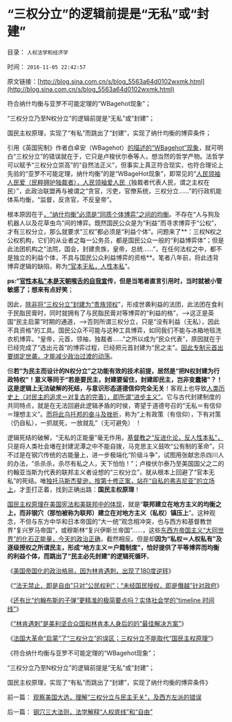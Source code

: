 # “三权分立”的逻辑前提是“无私”或“封建”

目录： `人权法学和经济学` 

时间： `2016-11-05 22:42:57` 

原文链接：[http://blog.sina.com.cn/s/blog_5563a64d0102wxmk.html](http://blog.sina.com.cn/s/blog_5563a64d0102wxmk.html)

符合纳什均衡与亚罗不可能定理的“WBagehot现象”；

“三权分立乃至N权分立”的逻辑前提是“无私”或“封建”；

国民主权原理，实现了“有私”而跳出了“封建”，实现了纳什均衡的博弈条件；

引用《英国宪制》作者白卓安（WBagehot）[的描述的“WBagehot”现象](../../../2013/11/21/英国内战双方的“阶级成分”，理解马恩毛主义的谬误.md)，就可明白“三权分立”的错误就在于，它只是卢梭伏尔泰等人，想当然的哲学产物。法哲学可以赋予“三权分立崇高”的“自然法正义”，但事实上真正符合现实，也符合理论上先验的“亚罗不可能定理，纳什均衡”的是“WBageHot现象”，即常见的“[人民领袖人民爱（民粹拥护独裁者），人民领袖爱人民（](../../../2010/5/20/人民领袖人民爱，人民领袖爱人民.md)独裁者代表人民，谓之主权在民）”，此政治联盟再与被谓之“贪官，污吏，官僚系统，三权分立……”的行政机能体系均衡，“监督，反贪官，不反皇帝”。

根本原因在于[，“纳什均衡”必须是“同质个体博弈”之间的均衡](../../../2015/9/3/纳什均衡对社会学原理和社会变革的解读.md)。不存在“人与狗及机器人以及花草虫鸟”间的博弈。既然国民公众是为“利益”而寻求博弈于“公权”，才有三权分立，那么就要求“三权”都必须是“利益个体”。问题来了**：三权N权之公权机构，它们的从业者之每一公务员，都是国民公众一般的“利益博弈体”；但是此法团机构之“法院，国会，封建贵族，皇帝，总统……”，在任何法权之中，都不是独立的利益个体，不具与国民公众利益博弈的资格**。笔者八年前，将此违背博弈逻辑的缺陷，称为[“官本无私，人性本私](http://darthvad.blog.sohu.com/117124713.html)”。

**ps:“[官性本私”本是天朝喉舌的自我宣](../../../2009/7/14/为人民服务体现的正是人权普世的价值观.md)传，但是当笔者直言引用时，当时就被小管敏感了；想来有点好笑**；

因此，[除非将“三权分立”封建为“贵族领权](../../../2013/11/26/中国缺乏对中世纪形态的了解,误将“议会”“三权分立”作民主.md)”，形成世袭利益的法团，此法团在食利于民脂民膏时，同时就拥有了与民脂民膏对等博弈的“利益的格”，——>这正是英国“民主启蒙”时期的通道，——>否则所谓三权分立，只是“没有利益（无私），因此不具资格”的工具。国民公众不可能与这种工具博弈，如同我们不能与冰箱地毯洗衣机博弈。“皇帝，元首，领袖，独裁者……”之所以成为“民众代表”，原因就在于已经完成了“选出元首”的博弈过程，已经把元首封建为“民之主”。[因此专制元首出要绑定世袭，才能减少政治过渡的动荡](../../../2012/10/25/您是否认为（公有制＋民主）更亲切？.md)。

但**若“为民主而设计的N权分立”之功能有效的技术前提，居然是“把N权封建为行政特权”！意义等同于“若是要民主，封建要留住，封建即民主，岂非变蠢猪”？！这是逻辑上无法破解的死结，与意识形态道德信仰完全无关**！客观上也导致[人类历史上（对民主的追求＝对复古的完善），即所谓“进步主义”](../../../2014/3/28/中国民主进程最大的障碍是美国的公知.md)。它与古代封建制度的共同特点，就是在无法回避此逻辑矛盾的时侯，寄望于道德号召的“无私＝有信仰＝理想主义”。[而将此乌托邦的奋斗及挫折](../../../2009/7/21/科斯定理之中国定律和科学的发展观.md)，称为“上有政策（有信仰），下有对策（仍自私），一抓就死，一放就乱”（无可避免）
！

逻辑死结的破解，“无私的正能量”毫无作用。[基督教之“反进化论，反人性本私”，](../../../2010/11/17/基督教与罗马帝国和解道路.md)只是将人类社会堵在封建泥潭之中不能自拨，马克思主义鼓吹“公有制的革命”，只不过是在钢穴传统的古能量上，进一步极端化“阶级斗争”，试图用张献忠杀四川人的办法，“杀杀杀，杀尽有私之人，天下怕怕！”；卢梭伏尔泰乃至美国国父之二的约翰亚当斯为代表的联邦主义者设想的“三权分立”，就从根本上回避了“官本无私”的死结。唯[独托马斯杰斐逊，按第十修正案，站在“自私的弗吉尼亚”的立场上](../../../2015/6/22/杰斐逊主义的精英派和平民派，及安德鲁.杰克逊；.md)，才歪打正着，找到正确出路：**国民主权原理**！

[国民主权原理在美国宪法和美联邦中的体现](../../../2016/10/30/林肯摧毁了美国民主的根基，三权分立无法阻止“林肯称帝”.md)，就是“**联邦建立在地方主义的均衡之上，而非钢穴（那怕被称为联邦）建立在对地方主义（私权）镇压上**”。这种观念，不但与东方中华和日本帝国的“大一统”观念相冲突，也与西方和基督教世界“复兴罗马帝国”，或穆斯林“复兴伊斯兰帝国”……，这些[东西方帝国主义“大同世界”的化石正能量，今天的政治正确](../../../2015/9/26/不彻底否定“统一就是正义”，民主就无从谈起.md)，截然相反。但是却**因为“私权＝人权私有”及逐级授权之所谓民主，形成“地方主义＝户籍制度”，恰好提供了平等博弈而均衡的利益个体，而跳出了“民主必先封建”的逻辑死循环**。

《[美国帝国化的政治格局，因为林肯遇刺，出现了180度逆转](../../../2016/10/31/林肯遇刺，美国政治格局大逆转.md)》

《[“法无禁止，即是自由”只对“公民权利”；“未经国民授权，即是僭越”针对政府](../../../2016/11/1/为什么“三纲五常”不是中国古代的“宪法，宪制”？.md)》

《[还有比“约翰布斯的子弹”更精准的极简要点吗？实体社会学的“timeline,时间线”](../../../2016/11/2/还有比“约翰布斯的子弹”更精准的极简要点吗？.md)》

《[“林肯遇刺”是美利坚合众国和林肯本人身后的的“最佳解决方案”](../../../2016/11/3/“林肯遇刺”是历史出路的“最佳解决方案”.md)》

《[法国大革命“启蒙”了“三权分立”的误区；三权分立不能取代“国民主权原理”](../../../2016/11/4/法国大革命“启蒙”了“三权分立”的误区；.md)》

《符合纳什均衡与亚罗不可能定理的“WBagehot现象”；

“三权分立乃至N权分立”的逻辑前提是“无私”或“封建”；

国民主权原理，实现了“有私”而跳出了“封建”，实现了纳什均衡的博弈条件》

前一篇： [观察美国大选，理解“三权分立与民主无关”，及西方左派的错误](../../../2016/11/6/观察美国大选，理解“三权分立与民主无关”，及西方左派的错误.md)

后一篇： [钢穴三大法则，法学解释“人权底线”和“自由”](../../../2016/11/3/钢穴三大法则，法学解释“人权底线”和“自由”.md)

